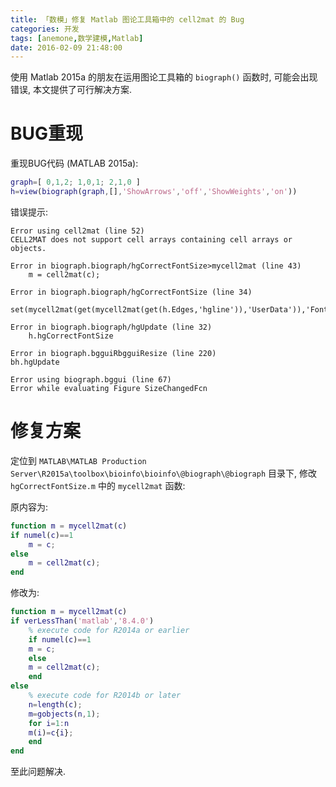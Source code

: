 ```yaml
---
title: 「数模」修复 Matlab 图论工具箱中的 cell2mat 的 Bug
categories: 开发
tags: [anemone,数学建模,Matlab]
date: 2016-02-09 21:48:00
---
```


使用 Matlab 2015a 的朋友在运用图论工具箱的 `biograph()` 函数时, 可能会出现错误, 本文提供了可行解决方案.

# BUG重现

重现BUG代码 (MATLAB 2015a):

``` m
graph=[ 0,1,2; 1,0,1; 2,1,0 ]
h=view(biograph(graph,[],'ShowArrows','off','ShowWeights','on'))
```

错误提示:

    Error using cell2mat (line 52)
    CELL2MAT does not support cell arrays containing cell arrays or objects.

    Error in biograph.biograph/hgCorrectFontSize>mycell2mat (line 43)
        m = cell2mat(c);

    Error in biograph.biograph/hgCorrectFontSize (line 34)
       set(mycell2mat(get(mycell2mat(get(h.Edges,'hgline')),'UserData')),'FontSize',edgeFontSize)

    Error in biograph.biograph/hgUpdate (line 32)
        h.hgCorrectFontSize

    Error in biograph.bgguiRbgguiResize (line 220)
    bh.hgUpdate

    Error using biograph.bggui (line 67)
    Error while evaluating Figure SizeChangedFcn

# 修复方案

定位到 `MATLAB\MATLAB Production Server\R2015a\toolbox\bioinfo\bioinfo\@biograph\@biograph` 目录下, 修改 `hgCorrectFontSize.m` 中的 `mycell2mat` 函数:

原内容为:

``` m
function m = mycell2mat(c)
if numel(c)==1
    m = c;
else
    m = cell2mat(c);
end
```

修改为:

``` m
function m = mycell2mat(c)
if verLessThan('matlab','8.4.0')
    % execute code for R2014a or earlier
    if numel(c)==1
    m = c;
    else
    m = cell2mat(c);
    end
else
    % execute code for R2014b or later
    n=length(c);
    m=gobjects(n,1);
    for i=1:n
    m(i)=c{i};
    end
end
```

至此问题解决.
